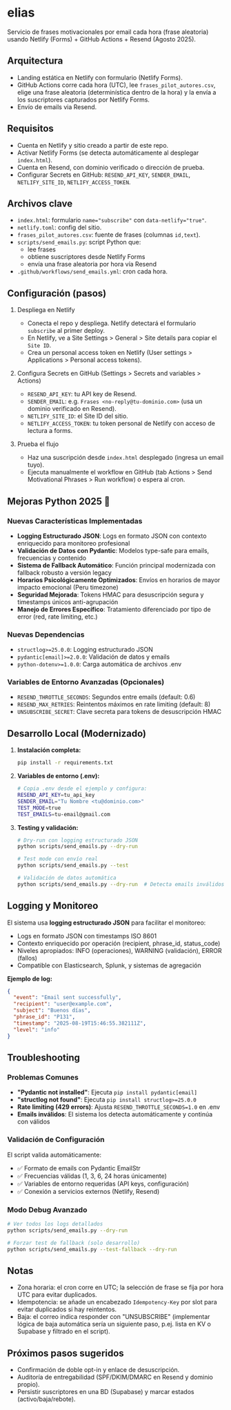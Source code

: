 # elias

Servicio de frases motivacionales por email cada hora (frase aleatoria) usando Netlify (Forms) + GitHub Actions + Resend (Agosto 2025).

## Arquitectura

- Landing estática en Netlify con formulario (Netlify Forms).
- GitHub Actions corre cada hora (UTC), lee `frases_pilot_autores.csv`, elige una frase aleatoria (determinística dentro de la hora) y la envía a los suscriptores capturados por Netlify Forms.
- Envío de emails via Resend.

## Requisitos

- Cuenta en Netlify y sitio creado a partir de este repo.
- Activar Netlify Forms (se detecta automáticamente al desplegar `index.html`).
- Cuenta en Resend, con dominio verificado o dirección de prueba.
- Configurar Secrets en GitHub: `RESEND_API_KEY`, `SENDER_EMAIL`, `NETLIFY_SITE_ID`, `NETLIFY_ACCESS_TOKEN`.

## Archivos clave

- `index.html`: formulario `name="subscribe"` con `data-netlify="true"`.
- `netlify.toml`: config del sitio.
- `frases_pilot_autores.csv`: fuente de frases (columnas `id,text`).
- `scripts/send_emails.py`: script Python que:
  - lee frases
  - obtiene suscriptores desde Netlify Forms
  - envía una frase aleatoria por hora vía Resend
- `.github/workflows/send_emails.yml`: cron cada hora.

## Configuración (pasos)

1. Despliega en Netlify

   - Conecta el repo y despliega. Netlify detectará el formulario `subscribe` al primer deploy.
   - En Netlify, ve a Site Settings > General > Site details para copiar el `Site ID`.
   - Crea un personal access token en Netlify (User settings > Applications > Personal access tokens).

2. Configura Secrets en GitHub (Settings > Secrets and variables > Actions)

   - `RESEND_API_KEY`: tu API key de Resend.
   - `SENDER_EMAIL`: e.g. `Frases <no-reply@tu-dominio.com>` (usa un dominio verificado en Resend).
   - `NETLIFY_SITE_ID`: el Site ID del sitio.
   - `NETLIFY_ACCESS_TOKEN`: tu token personal de Netlify con acceso de lectura a forms.

3. Prueba el flujo
   - Haz una suscripción desde `index.html` desplegado (ingresa un email tuyo).
   - Ejecuta manualmente el workflow en GitHub (tab Actions > Send Motivational Phrases > Run workflow) o espera al cron.

## Mejoras Python 2025 🚀

### Nuevas Características Implementadas
- **Logging Estructurado JSON**: Logs en formato JSON con contexto enriquecido para monitoreo profesional
- **Validación de Datos con Pydantic**: Modelos type-safe para emails, frecuencias y contenido
- **Sistema de Fallback Automático**: Función principal modernizada con fallback robusto a versión legacy
- **Horarios Psicológicamente Optimizados**: Envíos en horarios de mayor impacto emocional (Peru timezone)
- **Seguridad Mejorada**: Tokens HMAC para desuscripción segura y timestamps únicos anti-agrupación
- **Manejo de Errores Específico**: Tratamiento diferenciado por tipo de error (red, rate limiting, etc.)

### Nuevas Dependencias
- `structlog>=25.0.0`: Logging estructurado JSON
- `pydantic[email]>=2.0.0`: Validación de datos y emails
- `python-dotenv>=1.0.0`: Carga automática de archivos .env

### Variables de Entorno Avanzadas (Opcionales)
- `RESEND_THROTTLE_SECONDS`: Segundos entre emails (default: 0.6)
- `RESEND_MAX_RETRIES`: Reintentos máximos en rate limiting (default: 8)
- `UNSUBSCRIBE_SECRET`: Clave secreta para tokens de desuscripción HMAC

## Desarrollo Local (Modernizado)

1. **Instalación completa:**
   ```bash
   pip install -r requirements.txt
   ```

2. **Variables de entorno (.env):**
   ```bash
   # Copia .env desde el ejemplo y configura:
   RESEND_API_KEY=tu_api_key
   SENDER_EMAIL="Tu Nombre <tu@dominio.com>"
   TEST_MODE=true
   TEST_EMAILS=tu-email@gmail.com
   ```

3. **Testing y validación:**
   ```bash
   # Dry-run con logging estructurado JSON
   python scripts/send_emails.py --dry-run
   
   # Test mode con envío real
   python scripts/send_emails.py --test
   
   # Validación de datos automática
   python scripts/send_emails.py --dry-run  # Detecta emails inválidos
   ```

## Logging y Monitoreo

El sistema usa **logging estructurado JSON** para facilitar el monitoreo:
- Logs en formato JSON con timestamps ISO 8601
- Contexto enriquecido por operación (recipient, phrase_id, status_code)
- Niveles apropiados: INFO (operaciones), WARNING (validación), ERROR (fallos)
- Compatible con Elasticsearch, Splunk, y sistemas de agregación

**Ejemplo de log:**
```json
{
  "event": "Email sent successfully",
  "recipient": "user@example.com",
  "subject": "Buenos días",
  "phrase_id": "P131",
  "timestamp": "2025-08-19T15:46:55.382111Z",
  "level": "info"
}
```

## Troubleshooting

### Problemas Comunes
- **"Pydantic not installed"**: Ejecuta `pip install pydantic[email]`
- **"structlog not found"**: Ejecuta `pip install structlog>=25.0.0`
- **Rate limiting (429 errors)**: Ajusta `RESEND_THROTTLE_SECONDS=1.0` en .env
- **Emails inválidos**: El sistema los detecta automáticamente y continúa con válidos

### Validación de Configuración
El script valida automáticamente:
- ✅ Formato de emails con Pydantic EmailStr
- ✅ Frecuencias válidas (1, 3, 6, 24 horas únicamente)
- ✅ Variables de entorno requeridas (API keys, configuración)
- ✅ Conexión a servicios externos (Netlify, Resend)

### Modo Debug Avanzado
```bash
# Ver todos los logs detallados
python scripts/send_emails.py --dry-run

# Forzar test de fallback (solo desarrollo)
python scripts/send_emails.py --test-fallback --dry-run
```

## Notas

- Zona horaria: el cron corre en UTC; la selección de frase se fija por hora UTC para evitar duplicados.
- Idempotencia: se añade un encabezado `Idempotency-Key` por slot para evitar duplicados si hay reintentos.
- Baja: el correo indica responder con "UNSUBSCRIBE" (implementar lógica de baja automática sería un siguiente paso, p.ej. lista en KV o Supabase y filtrado en el script).

## Próximos pasos sugeridos

- Confirmación de doble opt-in y enlace de desuscripción.
- Auditoría de entregabilidad (SPF/DKIM/DMARC en Resend y dominio propio).
- Persistir suscriptores en una BD (Supabase) y marcar estados (activo/baja/rebote).
